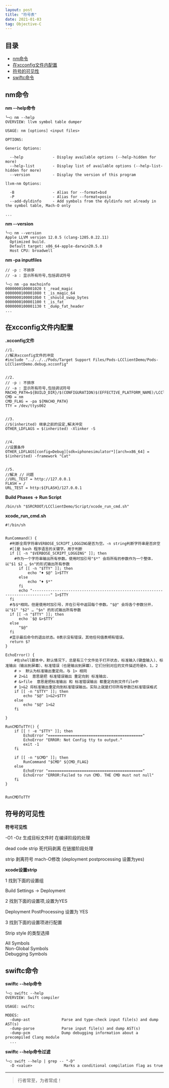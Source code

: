 ```yaml
---
layout: post
title: "符号表"
date: 2021-01-03
tag: Objective-C
---
```







## 目录
- [nm命令](#content1)   
- [在xcconfig文件内配置](#content2)   
- [符号的可见性](#content3)   
- [swiftc命令](#content4)   







<!-- ************************************************ -->
## <a id="content1">nm命令</a>

**nm --help命令**

```
╰─○ nm --help
OVERVIEW: llvm symbol table dumper

USAGE: nm [options] <input files>

OPTIONS:

Generic Options:

  --help             - Display available options (--help-hidden for more)
  --help-list        - Display list of available options (--help-list-hidden for more)
  --version          - Display the version of this program

llvm-nm Options:

  -B                 - Alias for --format=bsd
  -P                 - Alias for --format=posix
  --add-dyldinfo     - Add symbols from the dyldinfo not already in the symbol table, Mach-O only

...

```

**nm --version**

```
╰─○ nm --version
Apple LLVM version 12.0.5 (clang-1205.0.22.11)
  Optimized build.
  Default target: x86_64-apple-darwin20.5.0
  Host CPU: broadwell
```


**nm -pa inputfiles**

```
// -p : 不排序
// -a : 显示所有符号,包括调试符号

╰─○ nm -pa machoinfo 
0000000100001020 t _read_magic
0000000100001080 t _is_magic_64
00000001000010b0 t _should_swap_bytes
0000000100001100 t _is_fat
0000000100001130 t _dump_fat_header
...

```


<!-- ************************************************ -->
## <a id="content2">在xcconfig文件内配置</a>

**.xcconfig文件**

```
//1.
//解决xcconfig文件的冲突
#include "../../../Pods/Target Support Files/Pods-LCClientDemo/Pods-LCClientDemo.debug.xcconfig"


//2.
// -p : 不排序
// -a : 显示所有符号,包括调试符号
MACHO_PATH=${BUILD_DIR}/$(CONFIGURATION)$(EFFECTIVE_PLATFORM_NAME)/LCClientDemo.app/LCClientDemo
CMD = nm
CMD_FLAG = -pa ${MACHO_PATH}
TTY = /dev/ttys002


//3.
//$(inherited) 继承之前的设定,解决冲突
OTHER_LDFLAGS = $(inherited) -Xlinker -S


//4.
//设置条件
OTHER_LDFLAGS[config=Debug][sdk=iphonesimulator*][arch=x86_64] = $(inherited) -framework "Cat"


//5.
//解决 // 问题
//URL_TEST = http://127.0.0.1
FLASH = /
URL_TEST = http:${FLASH}/127.0.0.1

```

**Build Phases -> Run Script**

```
/bin/sh "$SRCROOT/LCClientDemo/Script/xcode_run_cmd.sh"
```

**xcode_run_cmd.sh**

```
#!/bin/sh


RunCommand() {
  #判断全局字符串VERBOSE_SCRIPT_LOGGING是否为空。-n string判断字符串是否非空
  #[[是 bash 程序语言的关键字。用于判断
  if [[ -n "$VERBOSE_SCRIPT_LOGGING" ]]; then
    #作为一个字符串输出所有参数。使用时加引号"$*" 会将所有的参数作为一个整体，以"$1 $2 … $n"的形式输出所有参数
      if [[ -n "$TTY" ]]; then
          echo "♦ $@" 1>$TTY
      else
          echo "♦ $*"
      fi
      echo "------------------------------------------------------------------------------" 1>$TTY
  fi
  #与$*相同。但是使用时加引号，并在引号中返回每个参数。"$@" 会将各个参数分开，以"$1" "$2" … "$n" 的形式输出所有参数
  if [[ -n "$TTY" ]]; then
      echo `$@ &>$TTY`
  else
      "$@"
  fi
  #显示最后命令的退出状态。0表示没有错误，其他任何值表明有错误。
  return $?
}

EchoError() {
    #在shell脚本中，默认情况下，总是有三个文件处于打开状态，标准输入(键盘输入)、标准输出（输出到屏幕）、标准错误（也是输出到屏幕），它们分别对应的文件描述符是0，1，2
    # >  默认为标准输出重定向，与 1> 相同
    # 2>&1  意思是把 标准错误输出 重定向到 标准输出.
    # &>file  意思是把标准输出 和 标准错误输出 都重定向到文件file中
    # 1>&2 将标准输出重定向到标准错误输出。实际上就是打印所有参数已标准错误格式
    if [[ -n "$TTY" ]]; then
        echo "$@" 1>&2>$TTY
    else
        echo "$@" 1>&2
    fi
    
}

RunCMDToTTY() {
    if [[ ! -e "$TTY" ]]; then
        EchoError "=========================================="
        EchoError "ERROR: Not Config tty to output."
        exit -1
    fi
    
    if [[ -n "$CMD" ]]; then
        RunCommand "$CMD" ${CMD_FLAG}
    else
        EchoError "=========================================="
        EchoError "ERROR:Failed to run CMD. THE CMD must not null"
    fi
}


RunCMDToTTY

```


<!-- ************************************************ -->
## <a id="content3">符号的可见性</a>


**符号可见性**

-O1 -Oz 生成目标文件时 在编译阶段的处理

dead code strip 死代码剥离 在链接阶段处理

strip 剥离符号 mach-O修改 (deployment postprocessing 设置为yes)


**xcode设置strip**

1  找到下面的设置组   

Build Settings -> Deployment 


2  找到下面的设置项,设置为YES    

Deployment PostProcessing 设置为 YES     


3  找到下面的设置项进行配置

Strip style 的类型选择

All Symbols      
Non-Global Symbols     
Debugging Symbols     


 


<!-- ************************************************ -->
## <a id="content4">swiftc命令</a>

**swiftc --help命令**

```
╰─○ swiftc --help
OVERVIEW: Swift compiler

USAGE: swiftc

MODES:
  -dump-ast              Parse and type-check input file(s) and dump AST(s)
  -dump-parse            Parse input file(s) and dump AST(s)
  -dump-pcm              Dump debugging information about a precompiled Clang module
  ...
```

**swiftc --help命令过滤**
```
╰─○ swift --help | grep -- "-D"
  -D <value>              Marks a conditional compilation flag as true
```













----------
>  行者常至，为者常成！


